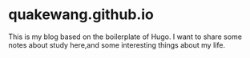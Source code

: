 # quakewang.github.io
This is my blog based on the boilerplate of Hugo. I want to share some notes about study here,and some interesting things about my life.
